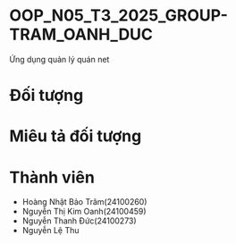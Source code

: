 # OOP_N05_T3_2025_GROUP-TRAM_OANH_DUC
Ứng dụng quản lý quán net


# Đối tượng


# Miêu tả đối tượng



# Thành viên
- Hoàng Nhật Bảo Trâm(24100260)
- Nguyễn Thị Kim Oanh(24100459)
- Nguyễn Thanh Đức(24100273)
- Nguyễn Lệ Thu

